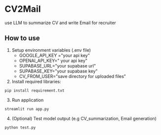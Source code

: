 # CV2Mail
use LLM to summarize CV and write Email for recruiter
## How to use
1. Setup environment variables (.env file)
    - GOOGLE_API_KEY ="your api key"
    - OPENAI_API_KEY=" your api key"
    - SUPABASE_URL="your supabase url"
    - SUPABASE_KEY="your supabase key"
    - CV_FROM_USER="save directory for uploaded files"
2. Install required libraries: 
```bash
pip install requirement.txt
```
3. Run application
```bash
streamlit run app.py
```
4. (Optional) Test model output (e.g CV_summarization, Email generation)
```bash 
python test.py
```